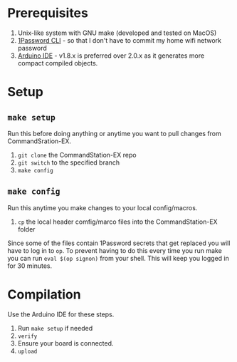 # Prerequisites

1. Unix-like system with GNU make (developed and tested on MacOS)
1. [1Password
   CLI](https://developer.1password.com/docs/cli/get-started#install) - so that
   I don't have to commit my home wifi network password
1. [Arduino IDE](https://www.arduino.cc/en/software) - v1.8.x is preferred over
   2.0.x as it generates more compact compiled objects.

# Setup

## `make setup`

Run this before doing anything or anytime you want to pull changes from
CommandSration-EX. 

1. `git clone` the CommandStation-EX repo
1. `git switch` to the specified branch
1. `make config`

## `make config`

Run this anytime you make changes to your local config/macros.

1. `cp` the local header comfig/marco files into the CommandStation-EX folder

Since some of the files contain 1Password secrets that get replaced you will
have to log in to `op`.  To prevent having to do this every time you run make
you can run `eval $(op signon)` from your shell. This will keep you logged in
for 30 minutes. 

# Compilation

Use the Arduino IDE for these steps.

1. Run `make setup` if needed
1. `verify`
1. Ensure your board is connected. 
1. `upload` 
